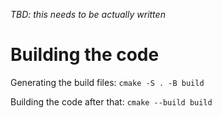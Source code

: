 *TBD: this needs to be actually written*

# Building the code

Generating the build files: `cmake -S . -B build`

Building the code after that: `cmake --build build`
